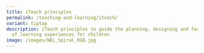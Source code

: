 ```yaml
---
title: iTeach principles
permalink: /teaching-and-learning/iteach/
variant: tiptap
description: iTeach principles to guide the planning, designing and facilitation
  of learning experiences for children
image: /images/NEL_Spiral_RGB.jpg
---
```

<p></p>